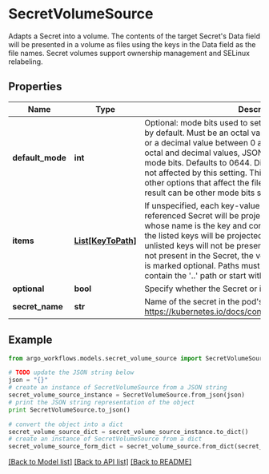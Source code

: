 # SecretVolumeSource

Adapts a Secret into a volume.  The contents of the target Secret's Data field will be presented in a volume as files using the keys in the Data field as the file names. Secret volumes support ownership management and SELinux relabeling.

## Properties

Name | Type | Description | Notes
------------ | ------------- | ------------- | -------------
**default_mode** | **int** | Optional: mode bits used to set permissions on created files by default. Must be an octal value between 0000 and 0777 or a decimal value between 0 and 511. YAML accepts both octal and decimal values, JSON requires decimal values for mode bits. Defaults to 0644. Directories within the path are not affected by this setting. This might be in conflict with other options that affect the file mode, like fsGroup, and the result can be other mode bits set. | [optional] 
**items** | [**List[KeyToPath]**](KeyToPath.md) | If unspecified, each key-value pair in the Data field of the referenced Secret will be projected into the volume as a file whose name is the key and content is the value. If specified, the listed keys will be projected into the specified paths, and unlisted keys will not be present. If a key is specified which is not present in the Secret, the volume setup will error unless it is marked optional. Paths must be relative and may not contain the &#39;..&#39; path or start with &#39;..&#39;. | [optional] 
**optional** | **bool** | Specify whether the Secret or its keys must be defined | [optional] 
**secret_name** | **str** | Name of the secret in the pod&#39;s namespace to use. More info: https://kubernetes.io/docs/concepts/storage/volumes#secret | [optional] 

## Example

```python
from argo_workflows.models.secret_volume_source import SecretVolumeSource

# TODO update the JSON string below
json = "{}"
# create an instance of SecretVolumeSource from a JSON string
secret_volume_source_instance = SecretVolumeSource.from_json(json)
# print the JSON string representation of the object
print SecretVolumeSource.to_json()

# convert the object into a dict
secret_volume_source_dict = secret_volume_source_instance.to_dict()
# create an instance of SecretVolumeSource from a dict
secret_volume_source_form_dict = secret_volume_source.from_dict(secret_volume_source_dict)
```
[[Back to Model list]](../README.md#documentation-for-models) [[Back to API list]](../README.md#documentation-for-api-endpoints) [[Back to README]](../README.md)


